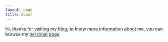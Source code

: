 ```yaml
---
layout: page
title: About
---
```

Hi, thanks for visiting my blog, to know more information about me, you can browse my [personal page](https://github.com/poole/poole)
